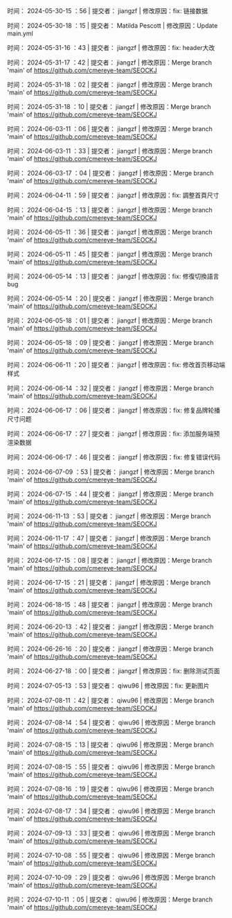 
时间： 2024-05-30-15 ：56 | 提交者： jiangzf | 修改原因：fix: 链接数据

时间： 2024-05-30-18 ：15 | 提交者： Matilda Pescott | 修改原因：Update main.yml 

时间： 2024-05-31-16 ：43 | 提交者： jiangzf | 修改原因：fix: header大改 

时间： 2024-05-31-17 ：42 | 提交者： jiangzf | 修改原因：Merge branch 'main' of https://github.com/cmereye-team/SEOCKJ 

时间： 2024-05-31-18 ：02 | 提交者： jiangzf | 修改原因：Merge branch 'main' of https://github.com/cmereye-team/SEOCKJ 

时间： 2024-05-31-18 ：10 | 提交者： jiangzf | 修改原因：Merge branch 'main' of https://github.com/cmereye-team/SEOCKJ 

时间： 2024-06-03-11 ：06 | 提交者： jiangzf | 修改原因：Merge branch 'main' of https://github.com/cmereye-team/SEOCKJ 

时间： 2024-06-03-11 ：33 | 提交者： jiangzf | 修改原因：Merge branch 'main' of https://github.com/cmereye-team/SEOCKJ 

时间： 2024-06-03-17 ：04 | 提交者： jiangzf | 修改原因：Merge branch 'main' of https://github.com/cmereye-team/SEOCKJ 

时间： 2024-06-04-11 ：59 | 提交者： jiangzf | 修改原因：fix: 調整首頁尺寸 

时间： 2024-06-04-15 ：13 | 提交者： jiangzf | 修改原因：Merge branch 'main' of https://github.com/cmereye-team/SEOCKJ 

时间： 2024-06-05-11 ：36 | 提交者： jiangzf | 修改原因：Merge branch 'main' of https://github.com/cmereye-team/SEOCKJ 

时间： 2024-06-05-11 ：45 | 提交者： jiangzf | 修改原因：Merge branch 'main' of https://github.com/cmereye-team/SEOCKJ 

时间： 2024-06-05-14 ：13 | 提交者： jiangzf | 修改原因：fix: 修復切換語言bug 

时间： 2024-06-05-14 ：20 | 提交者： jiangzf | 修改原因：Merge branch 'main' of https://github.com/cmereye-team/SEOCKJ 

时间： 2024-06-05-18 ：01 | 提交者： jiangzf | 修改原因：Merge branch 'main' of https://github.com/cmereye-team/SEOCKJ 

时间： 2024-06-05-18 ：09 | 提交者： jiangzf | 修改原因：Merge branch 'main' of https://github.com/cmereye-team/SEOCKJ 

时间： 2024-06-06-11 ：20 | 提交者： jiangzf | 修改原因：fix: 修改首页移动端样式 

时间： 2024-06-06-14 ：32 | 提交者： jiangzf | 修改原因：Merge branch 'main' of https://github.com/cmereye-team/SEOCKJ 

时间： 2024-06-06-17 ：06 | 提交者： jiangzf | 修改原因：fix: 修复品牌轮播尺寸问题 

时间： 2024-06-06-17 ：27 | 提交者： jiangzf | 修改原因：fix: 添加服务端预渲染数据 

时间： 2024-06-06-17 ：46 | 提交者： jiangzf | 修改原因：fix: 修复错误代码 

时间： 2024-06-07-09 ：53 | 提交者： jiangzf | 修改原因：Merge branch 'main' of https://github.com/cmereye-team/SEOCKJ 

时间： 2024-06-07-15 ：44 | 提交者： jiangzf | 修改原因：Merge branch 'main' of https://github.com/cmereye-team/SEOCKJ 

时间： 2024-06-11-13 ：53 | 提交者： jiangzf | 修改原因：Merge branch 'main' of https://github.com/cmereye-team/SEOCKJ 

时间： 2024-06-11-17 ：47 | 提交者： jiangzf | 修改原因：Merge branch 'main' of https://github.com/cmereye-team/SEOCKJ 

时间： 2024-06-17-15 ：08 | 提交者： jiangzf | 修改原因：Merge branch 'main' of https://github.com/cmereye-team/SEOCKJ 

时间： 2024-06-17-15 ：21 | 提交者： jiangzf | 修改原因：Merge branch 'main' of https://github.com/cmereye-team/SEOCKJ 

时间： 2024-06-18-15 ：48 | 提交者： jiangzf | 修改原因：Merge branch 'main' of https://github.com/cmereye-team/SEOCKJ 

时间： 2024-06-20-13 ：42 | 提交者： jiangzf | 修改原因：Merge branch 'main' of https://github.com/cmereye-team/SEOCKJ 

时间： 2024-06-26-16 ：20 | 提交者： jiangzf | 修改原因：Merge branch 'main' of https://github.com/cmereye-team/SEOCKJ 

时间： 2024-06-27-18 ：00 | 提交者： jiangzf | 修改原因：fix: 删除测试页面 

时间： 2024-07-05-13 ：53 | 提交者： qiwu96 | 修改原因：fix: 更新图片 

时间： 2024-07-08-11 ：42 | 提交者： qiwu96 | 修改原因：Merge branch 'main' of https://github.com/cmereye-team/SEOCKJ 

时间： 2024-07-08-14 ：54 | 提交者： qiwu96 | 修改原因：Merge branch 'main' of https://github.com/cmereye-team/SEOCKJ 

时间： 2024-07-08-15 ：13 | 提交者： qiwu96 | 修改原因：Merge branch 'main' of https://github.com/cmereye-team/SEOCKJ 

时间： 2024-07-08-15 ：55 | 提交者： qiwu96 | 修改原因：Merge branch 'main' of https://github.com/cmereye-team/SEOCKJ 

时间： 2024-07-08-16 ：19 | 提交者： qiwu96 | 修改原因：Merge branch 'main' of https://github.com/cmereye-team/SEOCKJ 

时间： 2024-07-08-17 ：34 | 提交者： qiwu96 | 修改原因：Merge branch 'main' of https://github.com/cmereye-team/SEOCKJ 

时间： 2024-07-09-13 ：33 | 提交者： qiwu96 | 修改原因：Merge branch 'main' of https://github.com/cmereye-team/SEOCKJ 

时间： 2024-07-10-08 ：55 | 提交者： qiwu96 | 修改原因：Merge branch 'main' of https://github.com/cmereye-team/SEOCKJ 

时间： 2024-07-10-09 ：29 | 提交者： qiwu96 | 修改原因：Merge branch 'main' of https://github.com/cmereye-team/SEOCKJ 

时间： 2024-07-10-11 ：05 | 提交者： qiwu96 | 修改原因：Merge branch 'main' of https://github.com/cmereye-team/SEOCKJ 

